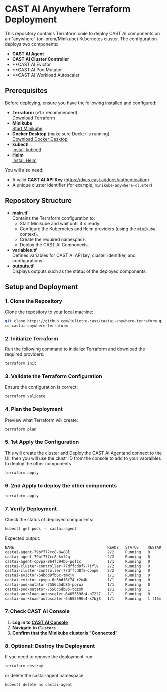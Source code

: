 # CAST AI Anywhere Terraform Deployment

This repository contains Terraform code to deploy CAST AI components on an "anywhere" (on-prem/Minikube) Kubernetes cluster. The configuration deploys two components:

- **CAST AI Agent** 
- **CAST AI Cluster Controller**
- **CAST AI Evictor
- **CAST AI Pod Mutator
- **CAST AI Workload Autoscaler

## Prerequisites

Before deploying, ensure you have the following installed and configured:

- **Terraform** (v1.x recommended)  
  [Download Terraform](https://www.terraform.io/downloads)
- **Minikube**  
  [Start Minikube](https://minikube.sigs.k8s.io/docs/start/)
- **Docker Desktop** (make sure Docker is running)  
  [Download Docker Desktop](https://www.docker.com/products/docker-desktop)
- **kubectl**  
  [Install kubectl](https://kubernetes.io/docs/tasks/tools/)
- **Helm**  
  [Install Helm](https://helm.sh/docs/intro/install/)

You will also need:
- A valid **CAST AI API Key** (https://docs.cast.ai/docs/authentication)
- A unique cluster identifier (for example, `minikube-anywhere-cluster`)

## Repository Structure

- **main.tf**  
  Contains the Terraform configuration to:
  - Start Minikube and wait until it is ready.
  - Configure the Kubernetes and Helm providers (using the `minikube` context).
  - Create the required namespace.
  - Deploy the CAST AI Components.
- **variables.tf**  
  Defines variables for CAST AI API key, cluster identifier, and configurations.
- **outputs.tf**  
  Displays outputs such as the status of the deployed components.

## Setup and Deployment

### 1. Clone the Repository

Clone the repository to your local machine:

```sh
git clone https://github.com/juliette-cast/castai-anywhere-terraform.git
cd castai-anywhere-terraform
```

### 2. Initialize Terraform

Run the following command to initialize Terraform and download the required providers:

```sh
terraform init
```

### 3. Validate the Terraform Configuration

Ensure the configuration is correct:

```sh
terraform validate
```

### 4. Plan the Deployment

Preview what Terraform will create:

```sh
terraform plan
```

### 5. 1st Apply the Configuration

This will create the cluster and Deploy the CAST AI Agentand connect to the UI, then you will use the clustr ID from the console to add to your vaoraibles to deploy the other components

```sh
terraform apply
```

### 6. 2nd Apply to deploy the other components

```sh
terraform apply
```

### 7. Verify Deployment

Check the status of deployed components:

```sh
kubectl get pods -n castai-agent
```

Expected output:
```sh
NAME                                          READY   STATUS    RESTARTS   AGE
castai-agent-79bf777cc8-8w88l                 2/2     Running   0             22m
castai-agent-79bf777cc8-kvf2q                 2/2     Running   0             22m
castai-agent-cpvpa-964fc94b6-pqfzc            1/1     Running   0             23m
castai-cluster-controller-77dffcd8f5-7jflv    2/2     Running   0             19m
castai-cluster-controller-77dffcd8f5-cpnp6    2/2     Running   0             19m
castai-evictor-64bdd9fb6c-tmxjv               1/1     Running   0             37s
castai-evictor-cpvpa-6c6bdf8f74-r2m4b         1/1     Running   0             37s
castai-pod-mutator-7556c5db85-pqrwx           1/1     Running   0             16m
castai-pod-mutator-7556c5db85-tqzsh           1/1     Running   1             16m
castai-workload-autoscaler-64655596c4-b72l7   1/1     Running   0             15m
castai-workload-autoscaler-64655596c4-x7bj8   1/1     Running   1 (15m ago)   15m
```

### 7. Check CAST AI Console

1. **Log in to [CAST AI Console](https://app.cast.ai)**
2. **Navigate to `Clusters`**
3. **Confirm that the Minikube cluster is "Connected"**

### 8. Optional: Destroy the Deployment

If you need to remove the deployment, run:

```sh
terraform destroy
```
or delete the castai-agent namespace
```sh
kubectl delete ns castai-agent
```
